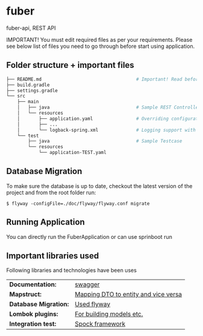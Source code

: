 # fuber

fuber-api, REST API

IMPORTANT! You must edit required files
as per your requirements. Please see below list of files you need to go through
before start using application.

## Folder structure + important files

```bash
├── README.md                                   # Important! Read before changing configuration
├── build.gradle
├── settings.gradle
└── src
    ├── main
    │   ├── java                                # Sample REST Controller
    │   └── resources
    │       ├── application.yaml                # Overriding configuration specifc to postgresDB
    │       ├── ...
    │       └── logback-spring.xml              # Logging support with rollbar integration
    └── test
        ├── java                                # Sample Testcase
        └── resources
            └── application-TEST.yaml
```

## Database Migration
To make sure the database is up to date, checkout the latest version of the project and from the root folder run:
```
$ flyway -configFile=./doc/flyway/flyway.conf migrate
```

## Running Application
You can directly run the FuberApplication or can use sprinboot run

## Important libraries used
Following libraries and technologies have been uses
<table>
    <tr>
        <td><b>Documentation:</b></td>
        <td><a href="https://swagger.io/">swagger</a></td>
        </tr>
    <tr>
        <td><b>Mapstruct:</b></td>
        <td><a href="https://mapstruct.org/">Mapping DTO to entity and vice versa</a></td>
    </tr>
    <tr>
      <td><b>Database Migration:</b></td>
      <td><a href="https://flywaydb.org/">Used flyway</a></td>
    </tr>
    <tr>
      <td><b>Lombok plugins:</b></td>
      <td><a href="https://projectlombok.org/">For building models etc. </a></td>
    </tr>
    <tr>
      <td><b>Integration test:</b></td>
      <td><a href="https://projectlombok.org/">Spock framework </a></td>
    </tr>
</table>

